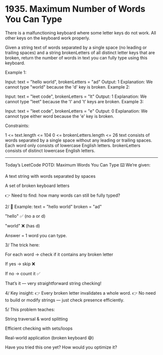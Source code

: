 # 1935. Maximum Number of Words You Can Type
There is a malfunctioning keyboard where some letter keys do not work. All other keys on the keyboard work properly.

Given a string text of words separated by a single space (no leading or trailing spaces) and a string brokenLetters of all distinct letter keys that are broken, return the number of words in text you can fully type using this keyboard.

 

Example 1:

Input: text = "hello world", brokenLetters = "ad"
Output: 1
Explanation: We cannot type "world" because the 'd' key is broken.
Example 2:

Input: text = "leet code", brokenLetters = "lt"
Output: 1
Explanation: We cannot type "leet" because the 'l' and 't' keys are broken.
Example 3:

Input: text = "leet code", brokenLetters = "e"
Output: 0
Explanation: We cannot type either word because the 'e' key is broken.
 

Constraints:

1 <= text.length <= 104
0 <= brokenLetters.length <= 26
text consists of words separated by a single space without any leading or trailing spaces.
Each word only consists of lowercase English letters.
brokenLetters consists of distinct lowercase English letters.

---

Today’s LeetCode POTD: Maximum Words You Can Type ⌨️
We’re given:

A text string with words separated by spaces

A set of broken keyboard letters

👉 Need to find: how many words can still be fully typed?

2/
🔹 Example:
text = "hello world"
broken = "ad"

"hello" ✅ (no a or d)

"world" ❌ (has d)

Answer = 1 word you can type.

3/
The trick here:

For each word → check if it contains any broken letter

If yes → skip ❌

If no → count it ✅

That’s it — very straightforward string checking!

4/
Key insight:
👉 Every broken letter invalidates a whole word.
👉 No need to build or modify strings — just check presence efficiently.

5/
This problem teaches:

String traversal & word splitting

Efficient checking with sets/loops

Real-world application (broken keyboard 😅)

Have you tried this one yet? How would you optimize it?
